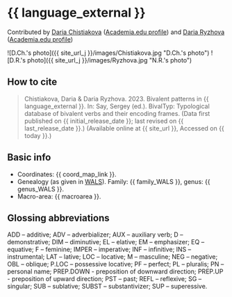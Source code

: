 # {{ language_external }}
Contributed by [Daria Chistiakova](https://www.hse.ru/org/persons/208533017) ([Academia.edu profile](https://scopus.academia.edu/ДашаЧистякова)) and [Daria Ryzhova](https://www.hse.ru/en/org/persons/65846678) 
([Academia.edu profile](https://he.academia.edu/DariaRyzhova))

![D.Ch.'s photo]({{ site_url_j }}/images/Chistiakova.jpg "D.Ch.'s photo")
![D.R.'s photo]({{ site_url_j }}/images/Ryzhova.jpg "N.R.'s photo")

## How to cite
> Chistiakova, Daria & Daria Ryzhova. 2023. Bivalent patterns in {{ language_external }}. 
> In: Say, Sergey (ed.). BivalTyp: Typological database of bivalent verbs and their encoding frames. 
> (Data first published on {{ initial_release_date }}; 
> last revised on {{ last_release_date }}.) (Available online at {{ site_url }}, 
> Accessed on {{ today }}.)

## Basic info
- Coordinates: {{ coord_map_link }}.
- Genealogy (as given in [WALS](https://wals.info/)). Family: {{ family_WALS }}, genus: {{ genus_WALS }}.
- Macro-area: {{ macroarea }}.

## Glossing abbreviations
ADD – additive; ADV – adverbializer; AUX – auxiliary verb; D – demonstrative; DIM – diminutive; EL – elative; EM – emphasizer; EQ – equative; F – feminine; IMPER – imperative; INF – infinitive; INS – instrumental; LAT – lative; LOC – locative; M – masculine; NEG – negative; OBL – oblique; P.LOC – possessive locative; PF – perfect; PL – pluralis; PN –  personal name; PREP.DOWN - preposition of downward direction; PREP.UP - preposition of upward direction; PST – past; REFL – reflexive; SG – singular; SUB – sublative; SUBST – substantivizer; SUP – superessive.
